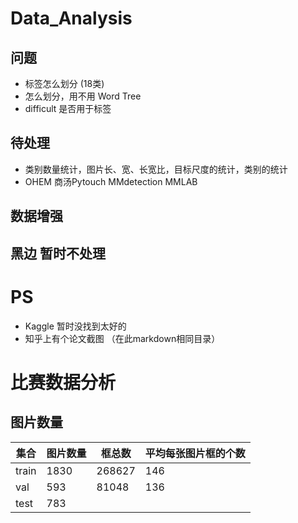 # Data_Analysis

## 问题
- 标签怎么划分 (18类)
- 怎么划分，用不用 Word Tree
- difficult 是否用于标签 
## 待处理
- 类别数量统计，图片长、宽、长宽比，目标尺度的统计，类别的统计 
- OHEM 商汤Pytouch MMdetection MMLAB
## 数据增强
## 黑边 暂时不处理


# PS
* Kaggle 暂时没找到太好的
* 知乎上有个论文截图 （在此markdown相同目录）

# 比赛数据分析

## 图片数量

集合 | 图片数量 | 框总数 | 平均每张图片框的个数
---|---|---|---
train | 1830 | 268627 | 146
val  | 593 | 81048 | 136
test  | 783